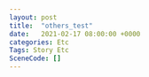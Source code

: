 ```yaml
---
layout: post
title:  "others_test"
date:   2021-02-17 08:00:00 +0000
categories: Etc
Tags: Story Etc
SceneCode: []
---
```

